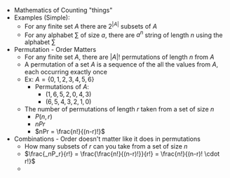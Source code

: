 - Mathematics of Counting "things"
- Examples (Simple):
	- For any finite set $A$ there are $2^{|A|}$ subsets of $A$
	- For any alphabet $\sum$ of size $a$, there are $a^n$ string of length $n$ using the alphabet $\sum$
- Permutation - Order Matters
	- For any finite set $A$, there are $|A|!$ permutations of length $n$ from $A$
	- A permutation of a set $A$ is a sequence of the all the values from $A$, each occurring exactly once
	- Ex: $A=\{0,1,2,3,4,5,6\}$
		- Permutations of $A$:
			- $(1,6,5,2,0,4,3)$
			- $(6,5,4,3,2,1,0)$
	- The number of permutations of length $r$ taken from a set of size $n$
		- $P(n,r)$
		- $nPr$
		- $nPr = \frac{n!}{(n-r)!}$
- Combinations - Order doesn't matter like it does in permutations
	- How many subsets of $r$ can you take from a set of size $n$
	- $\frac{_nP_r}{r!} = \frac{\frac{n!}{(n-r)!}}{r!} = \frac{n!}{(n-r)! \cdot r!}$
	- 